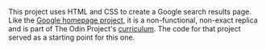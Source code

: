This project uses HTML and CSS to create a Google search results page. Like the [Google homepage project](https://github.com/DensenKG/google-homepage), it is a non-functional, non-exact replica and is part of The Odin Project's [curriculum](https://www.theodinproject.com/courses/web-development-101/lessons/html-css). The code for that project served as a starting point for this one. 

